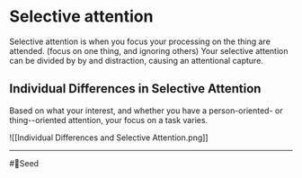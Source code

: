 # Selective attention
Selective attention is when you focus your processing on  the thing are attended. (focus on one thing, and ignoring others)
Your selective attention can be divided by by and distraction, causing an attentional capture.

## Individual Differences in Selective Attention
Based on what your interest, and whether you have a person-oriented- or thing--oriented attention, your focus on a task varies.

![[Individual Differences and Selective Attention.png]]


___
#🌱Seed 



